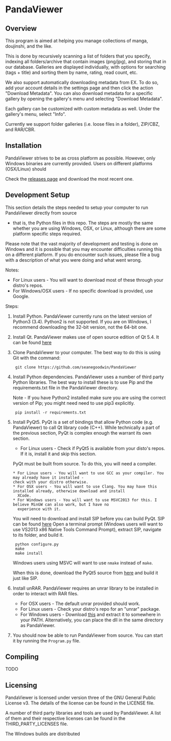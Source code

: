 PandaViewer
=====================

Overview
---------------------
This program is aimed at helping you manage collections of manga, doujinshi, and the like.

This is done by recursively scanning a list of folders that you specify, indexing all folders/archive that contain images (png/jpg), and storing that in
our database. Galleries are displayed individually, with options for searching (tags + title) and sorting them by name, rating, read count, etc.

We also support automatically downloading metadata from EX. To do so, add your account details in the settings page and then click the action "Download Metadata".
You can also download metadata for a specific gallery by opening the gallery's menu and selecting "Download Metadata".

Each gallery can be customized with custom metadata as well. Under the gallery's menu, select "Info".



Currently we support folder galleries (i.e. loose files in a folder), ZIP/CBZ, and RAR/CBR.


Installation
---------------------
PandaViewer strives to be as cross platform as possible. However, only Windows binaries are currently provided.
Users on different platforms (OSX/Linux) should 

Check the [releases page](https://github.com/seanegoodwin/PandaViewer/releases) and download the most recent one.


Development Setup
---------------------
This section details the steps needed to setup your computer to run PandaViewer directly from source
- that is, the Python files in this repo. The steps are mostly the same whether you are using 
Windows, OSX, or Linux, although there are some platform specific steps required. 

Please note that the vast majority of development and testing is done on Windows and it is
possible that you may encounter difficulties running this on a different platform.
If you do encounter such issues, please file a bug with a description of what you were doing and what went wrong.


Notes: 

* For Linux users - You will want to download most of these through your distro's repos. 
* For Windows/OSX users - If no specific download is provided, use Google.

Steps:

1. Install Python. PandaViewer currently runs on the latest version of Python3 (3.4). Python2 is not
supported. If you are on Windows, I recommend downloading the 32-bit version, not the 64-bit one.

1. Install Qt. PandaViewer makes use of open source edition of Qt 5.4.
It can be found [here](http://www.qt.io/download-open-source/)

1. Clone PandaViewer to your computer. The best way to do this is using Git with the command:

        git clone https://github.com/seanegoodwin/PandaViewer

1. Install Python dependencies. PandaViewer uses a number of third party Python libraries. The best
way to install these is to use Pip and the requirements.txt file in the PandaViewer directory.

    Note - If you have Python2 installed make sure you are using the correct version of Pip; you might need need to use pip3 explicitly.

        pip install -r requirements.txt
    
    
 
1. Install PyQt5. PyQt is a set of bindings that allow Python code (e.g. PandaViewer) to call Qt
library code (C++). While technically a part of the previous section, 
PyQt is complex enough the warrant its own section. 

    * For Linux users - Check if PyQt5 is available from your disto's repos. If it is, install it
    and skip this section.
    
    PyQt must be built from source. To do this, you will need a compiler.

       * For Linux users - You will want to use GCC as your compiler. You may already have it installed - 
       check with your distro otherwise.
       * For OSX users - You will want to use Clang. You may have this installed already, otherwise download and install
         XCode.
       * For Windows users - You will want to use MSVC2013 for this. I believe MinGW can also work, but I have no
         experience with it.
         
    You will need to download and install SIP before you can build PyQt.
    SIP can be found [here](https://riverbankcomputing.com/software/sip/download)
    Open a terminal prompt (Windows users will want to use VS2013 x86 Native Tools Command Prompt), extract SIP,
    navigate to its folder, and build it.

        python configure.py
        make
        make install

    Windows users using MSVC will want to use `nmake` instead of `make`.
    
    When this is done, download the PyQt5 source from 
    [here](https://www.riverbankcomputing.com/software/pyqt/download5) and build it just like SIP.

1. Install unRAR. PandaViewer requires an unrar library to be installed in order to interact with 
RAR files. 

    * For OSX users - The default unrar provided should work.
    * For Linux users - Check your distro's repo for an "unrar" package. 
    * For Windows users - Download [this](http://www.rarlab.com/rar/UnRARDLL.exe) and extract it to 
      somewhere in your PATH. Alternatively, you can place the dll in the same directory as PandaViewer.
      
1. You should now be able to run PandaViewer from source. You can start it by running the `Program.py` file.

   
Compiling
---------------------
TODO


Licensing
---------------------
PandaViewer is licensed under version three of the GNU General Public License v3. 
The details of the license can be found in the LICENSE file.

A number of third party libraries and tools are used by PandaViewer. 
A list of them and their respective licenses can be found in the THIRD_PARTY_LICENSES file.

The Windows builds are distributed  

